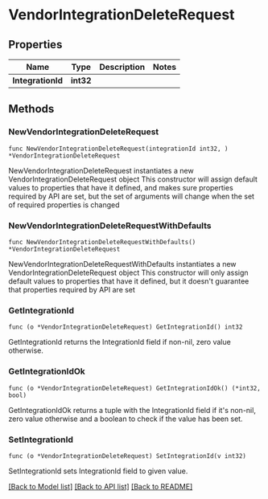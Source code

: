 # VendorIntegrationDeleteRequest

## Properties

Name | Type | Description | Notes
------------ | ------------- | ------------- | -------------
**IntegrationId** | **int32** |  | 

## Methods

### NewVendorIntegrationDeleteRequest

`func NewVendorIntegrationDeleteRequest(integrationId int32, ) *VendorIntegrationDeleteRequest`

NewVendorIntegrationDeleteRequest instantiates a new VendorIntegrationDeleteRequest object
This constructor will assign default values to properties that have it defined,
and makes sure properties required by API are set, but the set of arguments
will change when the set of required properties is changed

### NewVendorIntegrationDeleteRequestWithDefaults

`func NewVendorIntegrationDeleteRequestWithDefaults() *VendorIntegrationDeleteRequest`

NewVendorIntegrationDeleteRequestWithDefaults instantiates a new VendorIntegrationDeleteRequest object
This constructor will only assign default values to properties that have it defined,
but it doesn't guarantee that properties required by API are set

### GetIntegrationId

`func (o *VendorIntegrationDeleteRequest) GetIntegrationId() int32`

GetIntegrationId returns the IntegrationId field if non-nil, zero value otherwise.

### GetIntegrationIdOk

`func (o *VendorIntegrationDeleteRequest) GetIntegrationIdOk() (*int32, bool)`

GetIntegrationIdOk returns a tuple with the IntegrationId field if it's non-nil, zero value otherwise
and a boolean to check if the value has been set.

### SetIntegrationId

`func (o *VendorIntegrationDeleteRequest) SetIntegrationId(v int32)`

SetIntegrationId sets IntegrationId field to given value.



[[Back to Model list]](../README.md#documentation-for-models) [[Back to API list]](../README.md#documentation-for-api-endpoints) [[Back to README]](../README.md)



